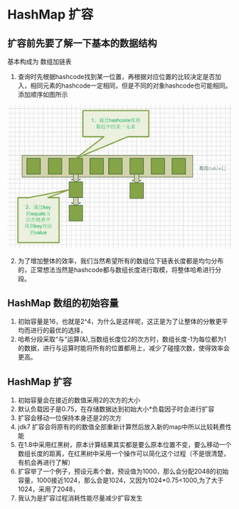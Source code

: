 # HashMap 扩容

## 扩容前先要了解一下基本的数据结构

基本构成为 数组加链表

1. 查询时先根据hashcode找到某一位置，再根据对应位置的比较决定是否加入，相同元素的hashcode一定相同，但是不同的对象hashcode也可能相同。添加顺序如图所示

![image-20200308162417466](img\image-20200308162417466.png)

2.  为了增加整体的效率，我们当然希望所有的数组位下链表长度都是均匀分布的，正常想法当然是hashcode都与数组长度进行取模，将整体哈希进行分段。

## HashMap 数组的初始容量

1. 初始容量是16，也就是2^4，为什么是这样呢，这正是为了让整体的分散更平均而进行的最优的选择，
2. 哈希分段采取“与”运算(&),当数组长度位2的次方时，数组长度-1为每位都为1的数据，进行与运算时能将所有的位置都用上，减少了碰撞次数，使得效率会更高。

## HashMap 扩容

1. 初始容量会在接近的数值采用2的次方的大小
2. 默认负载因子是0.75，在存储数据达到初始大小*负载因子时会进行扩容
3. 扩容会移动一位保持本身还是2的次方
4. jdk7 扩容会将原有的的数值全部重新计算然后放入新的map中所以比较耗费性能
5. 在1.8中采用红黑树，原本计算结果其实都是要么原本位置不变，要么移动一个数组长度的距离，在红黑树中采用一个操作可以简化这个过程（不是很清楚，有机会再进行了解）
6. 扩容举了一个例子，预设元素个数，预设值为1000，那么会分配2048的初始容量，1000接近1024，那么会是1024，又因为1024*0.75<1000,为了大于1024，采用了2048，
7. 我认为是扩容过程消耗性能尽量减少扩容发生